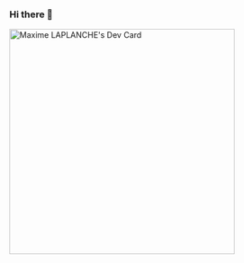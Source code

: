 ### Hi there 👋

<a href="https://app.daily.dev/MaximeLaplanche"><img src="https://api.daily.dev/devcards/fd460706b3674ebf8fae7e643f6cebb9.png?r=duy" width="400" alt="Maxime LAPLANCHE's Dev Card"/></a>
<!--
**LaplancheMaxime/LaplancheMaxime** is a ✨ _special_ ✨ repository because its `README.md` (this file) appears on your GitHub profile.

Here are some ideas to get you started:

- 🔭 I’m currently working on ...
- 🌱 I’m currently learning ...
- 👯 I’m looking to collaborate on ...
- 🤔 I’m looking for help with ...
- 💬 Ask me about ...
- 📫 How to reach me: ...
- 😄 Pronouns: ...
- ⚡ Fun fact: ...
-->
